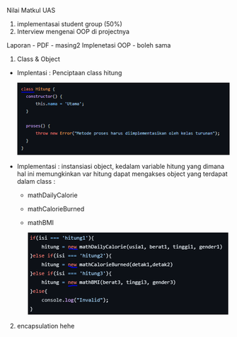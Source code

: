Nilai Matkul
UAS

1. implementasai student group (50%)
2. Interview mengenai OOP di projectnya

Laporan - PDF - masing2
Implenetasi OOP - boleh sama

1. Class & Object

- Implentasi : Penciptaan class hitung

  ![Img 1](Dokumentasi/Class.PNG)

- Implementasi : instansiasi object, kedalam variable hitung yang dimana hal ini memungkinkan var hitung dapat mengakses object yang terdapat dalam class :

  - mathDailyCalorie
  - mathCalorieBurned
  - mathBMI

    ![Img 2](Dokumentasi/Object.PNG)

2. encapsulation hehe
